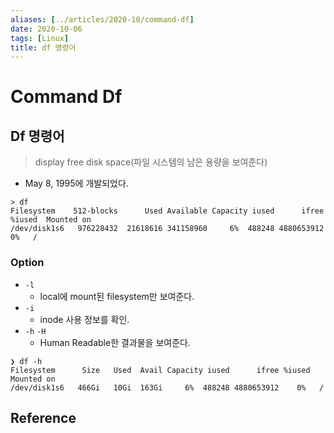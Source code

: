 ```yaml
---
aliases: [../articles/2020-10/command-df]
date: 2020-10-06
tags: [Linux]
title: df 명령어
---
```

# Command Df

## Df 명령어
> display free disk space(파일 시스템의 남은 용량을 보여준다)
-  May 8, 1995에 개발되었다.

```
> df
Filesystem    512-blocks      Used Available Capacity iused      ifree %iused  Mounted on
/dev/disk1s6   976228432  21618616 341158960     6%  488248 4880653912    0%   /
```

### Option
- `-l`
    - local에 mount된 filesystem만 보여준다.
- `-i`
    - inode 사용 정보를 확인.
- `-h` `-H`
    - Human Readable한 결과물을 보여준다.

```
❯ df -h
Filesystem      Size   Used  Avail Capacity iused      ifree %iused  Mounted on
/dev/disk1s6   466Gi   10Gi  163Gi     6%  488248 4880653912    0%   /
```


## Reference
